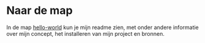 # Naar de map
In de map [hello-world](./hello-world) kun je mijn readme zien, met onder andere informatie over mijn concept, het installeren van mijn project en bronnen. 
